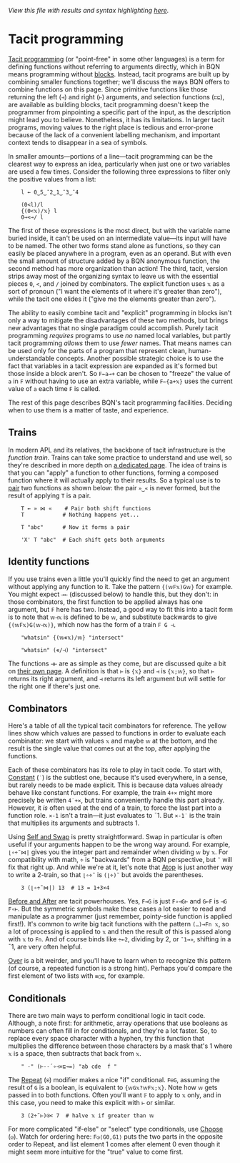 *View this file with results and syntax highlighting [here](https://mlochbaum.github.io/BQN/doc/tacit.html).*

# Tacit programming

[Tacit programming](https://aplwiki.com/wiki/Tacit_programming) (or "point-free" in some other languages) is a term for defining functions without referring to arguments directly, which in BQN means programming without [blocks](block.md). Instead, tacit programs are built up by combining smaller functions together; we'll discuss the ways BQN offers to combine functions on this page. Since primitive functions like those returning the left (`⊣`) and right (`⊢`) arguments, and selection functions (`⊏⊑`), are available as building blocks, tacit programming doesn't keep the programmer from pinpointing a specific part of the input, as the description might lead you to believe. Nonetheless, it has its limitations. In larger tacit programs, moving values to the right place is tedious and error-prone because of the lack of a convenient labelling mechanism, and important context tends to disappear in a sea of symbols.

In smaller amounts—portions of a line—tacit programming can be the clearest way to express an idea, particularly when just one or two variables are used a few times. Consider the following three expressions to filter only the positive values from a list:

        l ← 0‿5‿¯2‿1‿¯3‿¯4

        (0<l)/l
        {(0<𝕩)/𝕩} l
        0⊸<⊸/ l

The first of these expressions is the most direct, but with the variable name buried inside, it can't be used on an intermediate value—its input will have to be named. The other two forms stand alone as functions, so they can easily be placed anywhere in a program, even as an operand. But with even the small amount of structure added by a BQN anonymous function, the second method has more organization than action! The third, tacit, version strips away most of the organizing syntax to leave us with the essential pieces `0`, `<`, and `/` joined by combinators. The explicit function uses `𝕩` as a sort of pronoun ("I want the elements of it where it's greater than zero"), while the tacit one elides it ("give me the elements greater than zero").

The ability to easily combine tacit and "explicit" programming in blocks isn't only a way to mitigate the disadvantages of these two methods, but brings new advantages that no single paradigm could accomplish. Purely tacit programming *requires* programs to use *no* named local variables, but partly tacit programming *allows* them to use *fewer* names. That means names can be used only for the parts of a program that represent clean, human-understandable concepts. Another possible strategic choice is to use the fact that variables in a tacit expression are expanded as it's formed but those inside a block aren't. So `F←a⊸+` can be chosen to "freeze" the value of `a` in `F` without having to use an extra variable, while `F←{a+𝕩}` uses the current value of `a` each time `F` is called.

The rest of this page describes BQN's tacit programming facilities. Deciding when to use them is a matter of taste, and experience.

## Trains

In modern APL and its relatives, the backbone of tacit infrastructure is the *function train*. Trains can take some practice to understand and use well, so they're described in more depth on [a dedicated page](train.md). The idea of trains is that you can "apply" a function to other functions, forming a composed function where it will actually apply to their results. So a typical use is to [pair](pair.md) two functions as shown below: the pair `»‿«` is never formed, but the result of applying `T` is a pair.

        T ← » ⋈ «    # Pair both shift functions
        T            # Nothing happens yet...

        T "abc"      # Now it forms a pair

        'X' T "abc"  # Each shift gets both arguments

## Identity functions

If you use trains even a little you'll quickly find the need to get an argument without applying any function to it. Take the pattern `{(𝕨F𝕩)G𝕨}` for example. You might expect `⊸⟜` (discussed below) to handle this, but they don't: in those combinators, the first function to be applied always has one argument, but `F` here has two. Instead, a good way to fit this into a tacit form is to note that `𝕨⊣𝕩` is defined to be `𝕨`, and substitute backwards to give `{(𝕨F𝕩)G(𝕨⊣𝕩)}`, which now has the form of a train `F G ⊣`.

        "whatsin" {(𝕨∊𝕩)/𝕨} "intersect"

        "whatsin" (∊/⊣) "intersect"

The functions `⊣⊢` are as simple as they come, but are discussed quite a bit on [their own page](identity.md). A definition is that `⊢` is `{𝕩}` and `⊣` is `{𝕩;𝕨}`, so that `⊢` returns its right argument, and `⊣` returns its left argument but will settle for the right one if there's just one.

## Combinators

Here's a table of all the typical tacit combinators for reference. The yellow lines show which values are passed to functions in order to evaluate each combinator: we start with values `𝕩` and maybe `𝕨` at the bottom, and the result is the single value that comes out at the top, after applying the functions.

<!--GEN combinator.bqn-->

Each of these combinators has its role to play in tacit code. To start with, [Constant](constant.md) (`˙`) is the subtlest one, because it's used everywhere, in a sense, but rarely needs to be made explicit. This is because data values already behave like constant functions. For example, the train `4+×` might more precisely be written `4˙+×`, but trains conveniently handle this part already. However, it *is* often used at the end of a train, to force the last part into a function role. `×-1` isn't a train—it just evaluates to ¯1. But `×-1˙` is the train that multiplies its arguments and subtracts 1.

Using [Self and Swap](swap.md) is pretty straightforward. Swap in particular is often useful if your arguments happen to be the wrong way around. For example, `⌊∘÷˜⋈|` gives you the integer part and remainder when dividing `𝕨` by `𝕩`. For compatibility with math, `÷` is "backwards" from a BQN perspective, but `˜` will fix that right up. And while we're at it, let's note that [Atop](compose.md#atop) is just another way to write a 2-train, so that `⌊∘÷˜` is `(⌊÷)˜` but avoids the parentheses.

        3 (⌊∘÷˜⋈|) 13  # 13 = 1+3×4

[Before and After](hook.md) are tacit powerhouses. Yes, `F⊸G` is just `F∘⊣G⊢` and `G⟜F` is `⊣G F∘⊢`. But the symmetric symbols make these cases a lot easier to read and manipulate as a programmer (just remember, pointy-side function is applied first!). It's common to write big tacit functions with the pattern `(…)⊸Fn 𝕩`, so a lot of processing is applied to `𝕩` and then the result of this is passed along with `𝕩` to `Fn`. And of course binds like `÷⟜2`, dividing by 2, or `¯1⊸»`, shifting in a ¯1, are very often helpful.

[Over](compose.md#over) is a bit weirder, and you'll have to learn when to recognize this pattern (of course, a repeated function is a strong hint). Perhaps you'd compare the first element of two lists with `≡○⊑`, for example.

## Conditionals

There are two main ways to perform conditional logic in tacit code. Although, a note first: for arithmetic, array operations that use booleans as numbers can often fill in for conditionals, and they're a lot faster. So, to replace every space character with a hyphen, try this function that multiplies the difference between those characters by a mask that's 1 where `𝕩` is a space, then subtracts that back from `𝕩`.

        " -" (⊢--´∘⊣×⊑⊸=) "ab cde  f "

The [Repeat](repeat.md) (`⍟`) modifier makes a nice "if" conditional. `F⍟G`, assuming the result of `G` is a boolean, is equivalent to `{𝕨G𝕩?𝕨F𝕩;𝕩}`. Note how `𝕨` gets passed in to both functions. Often you'll want `𝔽` to apply to `𝕩` only, and in this case, you need to make this explicit with `⊢` or similar.

        3 (2÷˜⊢)⍟< 7  # halve 𝕩 if greater than 𝕨

For more complicated "if-else" or "select" type conditionals, use [Choose](choose.md) (`◶`). Watch for ordering here: `F◶⟨G0,G1⟩` puts the two parts in the opposite order to Repeat, and list element 1 comes after element 0 even though it might seem more intuitive for the "true" value to come first.
